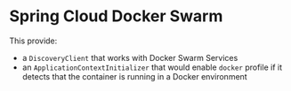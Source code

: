 # Spring Cloud Docker Swarm

This provide:
* a `DiscoveryClient` that works with Docker Swarm Services
* an `ApplicationContextInitializer` that would enable `docker` profile if it detects that the container is running in a Docker environment